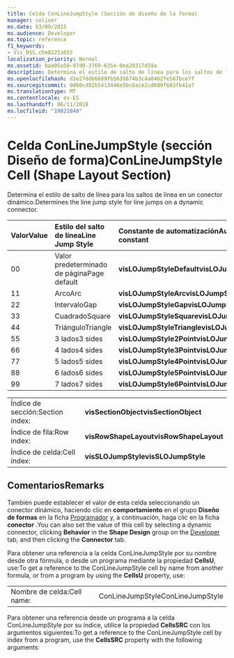 ```yaml
---
title: Celda ConLineJumpStyle (Sección de diseño de la forma)
manager: soliver
ms.date: 03/09/2015
ms.audience: Developer
ms.topic: reference
f1_keywords:
- Vis_DSS.chm82251655
localization_priority: Normal
ms.assetid: baa05a50-97d0-3769-635e-0ea20317d59a
description: Determina el estilo de salto de línea para los saltos de línea en un conector dinámico.
ms.openlocfilehash: d3e27ddb6689fb5635674b3c4a8462fe587bce7f
ms.sourcegitcommit: 9d60cd82b5413446e5bc8ace2cd689f683fb41a7
ms.translationtype: MT
ms.contentlocale: es-ES
ms.lasthandoff: 06/11/2018
ms.locfileid: "19821848"
---
```

# <a name="conlinejumpstyle-cell-shape-layout-section"></a><span data-ttu-id="5e874-103">Celda ConLineJumpStyle (sección Diseño de forma)</span><span class="sxs-lookup"><span data-stu-id="5e874-103">ConLineJumpStyle Cell (Shape Layout Section)</span></span>

<span data-ttu-id="5e874-104">Determina el estilo de salto de línea para los saltos de línea en un conector dinámico.</span><span class="sxs-lookup"><span data-stu-id="5e874-104">Determines the line jump style for line jumps on a dynamic connector.</span></span>
  
|<span data-ttu-id="5e874-105">**Valor**</span><span class="sxs-lookup"><span data-stu-id="5e874-105">**Value**</span></span>|<span data-ttu-id="5e874-106">**Estilo del salto de línea**</span><span class="sxs-lookup"><span data-stu-id="5e874-106">**Line Jump Style**</span></span>|<span data-ttu-id="5e874-107">**Constante de automatización**</span><span class="sxs-lookup"><span data-stu-id="5e874-107">**Automation constant**</span></span>|
|:-----|:-----|:-----|
|<span data-ttu-id="5e874-108">0</span><span class="sxs-lookup"><span data-stu-id="5e874-108">0</span></span>  <br/> |<span data-ttu-id="5e874-109">Valor predeterminado de página</span><span class="sxs-lookup"><span data-stu-id="5e874-109">Page default</span></span>  <br/> |<span data-ttu-id="5e874-110">**visLOJumpStyleDefault**</span><span class="sxs-lookup"><span data-stu-id="5e874-110">**visLOJumpStyleDefault**</span></span> <br/> |
|<span data-ttu-id="5e874-111">1</span><span class="sxs-lookup"><span data-stu-id="5e874-111">1</span></span>  <br/> |<span data-ttu-id="5e874-112">Arco</span><span class="sxs-lookup"><span data-stu-id="5e874-112">Arc</span></span>  <br/> |<span data-ttu-id="5e874-113">**visLOJumpStyleArc**</span><span class="sxs-lookup"><span data-stu-id="5e874-113">**visLOJumpStyleArc**</span></span> <br/> |
|<span data-ttu-id="5e874-114">2</span><span class="sxs-lookup"><span data-stu-id="5e874-114">2</span></span>  <br/> |<span data-ttu-id="5e874-115">Intervalo</span><span class="sxs-lookup"><span data-stu-id="5e874-115">Gap</span></span>  <br/> |<span data-ttu-id="5e874-116">**visLOJumpStyleGap**</span><span class="sxs-lookup"><span data-stu-id="5e874-116">**visLOJumpStyleGap**</span></span> <br/> |
|<span data-ttu-id="5e874-117">3</span><span class="sxs-lookup"><span data-stu-id="5e874-117">3</span></span>  <br/> |<span data-ttu-id="5e874-118">Cuadrado</span><span class="sxs-lookup"><span data-stu-id="5e874-118">Square</span></span>  <br/> |<span data-ttu-id="5e874-119">**visLOJumpStyleSquare**</span><span class="sxs-lookup"><span data-stu-id="5e874-119">**visLOJumpStyleSquare**</span></span> <br/> |
|<span data-ttu-id="5e874-120">4</span><span class="sxs-lookup"><span data-stu-id="5e874-120">4</span></span>  <br/> |<span data-ttu-id="5e874-121">Triángulo</span><span class="sxs-lookup"><span data-stu-id="5e874-121">Triangle</span></span>  <br/> |<span data-ttu-id="5e874-122">**visLOJumpStyleTriangle**</span><span class="sxs-lookup"><span data-stu-id="5e874-122">**visLOJumpStyleTriangle**</span></span> <br/> |
|<span data-ttu-id="5e874-123">5</span><span class="sxs-lookup"><span data-stu-id="5e874-123">5</span></span>  <br/> |<span data-ttu-id="5e874-124">3 lados</span><span class="sxs-lookup"><span data-stu-id="5e874-124">3 sides</span></span>  <br/> |<span data-ttu-id="5e874-125">**visLOJumpStyle2Point**</span><span class="sxs-lookup"><span data-stu-id="5e874-125">**visLOJumpStyle2Point**</span></span> <br/> |
|<span data-ttu-id="5e874-126">6</span><span class="sxs-lookup"><span data-stu-id="5e874-126">6</span></span>  <br/> |<span data-ttu-id="5e874-127">4 lados</span><span class="sxs-lookup"><span data-stu-id="5e874-127">4 sides</span></span>  <br/> |<span data-ttu-id="5e874-128">**visLOJumpStyle3Point**</span><span class="sxs-lookup"><span data-stu-id="5e874-128">**visLOJumpStyle3Point**</span></span> <br/> |
|<span data-ttu-id="5e874-129">7</span><span class="sxs-lookup"><span data-stu-id="5e874-129">7</span></span>  <br/> |<span data-ttu-id="5e874-130">5 lados</span><span class="sxs-lookup"><span data-stu-id="5e874-130">5 sides</span></span>  <br/> |<span data-ttu-id="5e874-131">**visLOJumpStyle4Point**</span><span class="sxs-lookup"><span data-stu-id="5e874-131">**visLOJumpStyle4Point**</span></span> <br/> |
|<span data-ttu-id="5e874-132">8</span><span class="sxs-lookup"><span data-stu-id="5e874-132">8</span></span>  <br/> |<span data-ttu-id="5e874-133">6 lados</span><span class="sxs-lookup"><span data-stu-id="5e874-133">6 sides</span></span>  <br/> |<span data-ttu-id="5e874-134">**visLOJumpStyle5Point**</span><span class="sxs-lookup"><span data-stu-id="5e874-134">**visLOJumpStyle5Point**</span></span> <br/> |
|<span data-ttu-id="5e874-135">9</span><span class="sxs-lookup"><span data-stu-id="5e874-135">9</span></span>  <br/> |<span data-ttu-id="5e874-136">7 lados</span><span class="sxs-lookup"><span data-stu-id="5e874-136">7 sides</span></span>  <br/> |<span data-ttu-id="5e874-137">**visLOJumpStyle6Point**</span><span class="sxs-lookup"><span data-stu-id="5e874-137">**visLOJumpStyle6Point**</span></span> <br/> |
   
|||
|:-----|:-----|
|<span data-ttu-id="5e874-138">Índice de sección:</span><span class="sxs-lookup"><span data-stu-id="5e874-138">Section index:</span></span>  <br/> |<span data-ttu-id="5e874-139">**visSectionObject**</span><span class="sxs-lookup"><span data-stu-id="5e874-139">**visSectionObject**</span></span> <br/> |
|<span data-ttu-id="5e874-140">Índice de fila:</span><span class="sxs-lookup"><span data-stu-id="5e874-140">Row index:</span></span>  <br/> |<span data-ttu-id="5e874-141">**visRowShapeLayout**</span><span class="sxs-lookup"><span data-stu-id="5e874-141">**visRowShapeLayout**</span></span> <br/> |
|<span data-ttu-id="5e874-142">Índice de celda:</span><span class="sxs-lookup"><span data-stu-id="5e874-142">Cell index:</span></span>  <br/> |<span data-ttu-id="5e874-143">**visSLOJumpStyle**</span><span class="sxs-lookup"><span data-stu-id="5e874-143">**visSLOJumpStyle**</span></span> <br/> |
   
## <a name="remarks"></a><span data-ttu-id="5e874-144">Comentarios</span><span class="sxs-lookup"><span data-stu-id="5e874-144">Remarks</span></span>

<span data-ttu-id="5e874-145">También puede establecer el valor de esta celda seleccionando un conector dinámico, haciendo clic en **comportamiento** en el grupo **Diseño de formas** en la ficha [Programador](run-in-developer-mode-display-the-developer-tab.md) y, a continuación, haga clic en la ficha **conector** .</span><span class="sxs-lookup"><span data-stu-id="5e874-145">You can also set the value of this cell by selecting a dynamic connector, clicking **Behavior** in the **Shape Design** group on the [Developer](run-in-developer-mode-display-the-developer-tab.md) tab, and then clicking the **Connector** tab.</span></span> 
  
<span data-ttu-id="5e874-146">Para obtener una referencia a la celda ConLineJumpStyle por su nombre desde otra fórmula, o desde un programa mediante la propiedad
 **CellsU**, use:</span><span class="sxs-lookup"><span data-stu-id="5e874-146">To get a reference to the ConLineJumpStyle cell by name from another formula, or from a program by using the **CellsU** property, use:</span></span> 
  
|||
|:-----|:-----|
|<span data-ttu-id="5e874-147">Nombre de celda:</span><span class="sxs-lookup"><span data-stu-id="5e874-147">Cell name:</span></span>  <br/> |<span data-ttu-id="5e874-148">ConLineJumpStyle</span><span class="sxs-lookup"><span data-stu-id="5e874-148">ConLineJumpStyle</span></span>  <br/> |
   
<span data-ttu-id="5e874-149">Para obtener una referencia desde un programa a la celda ConLineJumpStyle por su índice, utilice la propiedad **CellsSRC** con los argumentos siguientes:</span><span class="sxs-lookup"><span data-stu-id="5e874-149">To get a reference to the ConLineJumpStyle cell by index from a program, use the **CellsSRC** property with the following arguments:</span></span> 
  

